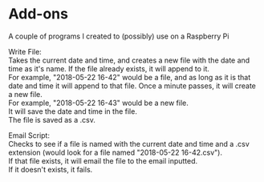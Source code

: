 # Add-ons
A couple of programs I created to (possibly) use on a Raspberry Pi


Write File:\
  Takes the current date and time, and creates a new file with the date and time as it's name. If the file already exists, it will append to it.\
  For example, "2018-05-22 16-42" would be a file, and as long as it is that date and time it will append to that file. Once a minute passes, it will create a new file.\
  For example, "2018-05-22 16-43" would be a new file.\
  It will save the date and time in the file.\
  The file is saved as a .csv.
  
Email Script:\
  Checks to see if a file is named with the current date and time and a .csv extension (would look for a file named "2018-05-22 16-42.csv").\
  If that file exists, it will email the file to the email inputted.\
  If it doesn't exists, it fails.
